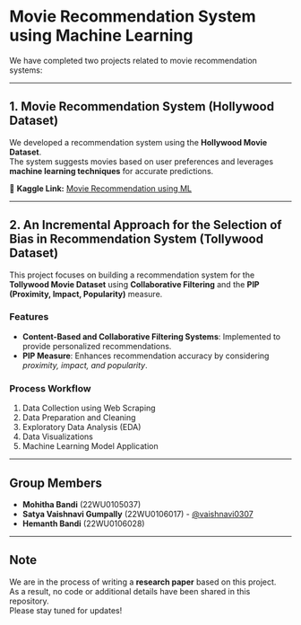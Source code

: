 # Movie Recommendation System using Machine Learning

We have completed two projects related to movie recommendation systems:

---

## 1. Movie Recommendation System (Hollywood Dataset)

We developed a recommendation system using the **Hollywood Movie Dataset**.  
The system suggests movies based on user preferences and leverages **machine learning techniques** for accurate predictions.

🔗 **Kaggle Link:** [Movie Recommendation using ML](https://www.kaggle.com/code/bandimohitha/movie-recommendation-using-m-l)

---

## 2. An Incremental Approach for the Selection of Bias in Recommendation System (Tollywood Dataset)

This project focuses on building a recommendation system for the **Tollywood Movie Dataset** using **Collaborative Filtering** and the **PIP (Proximity, Impact, Popularity)** measure.

### Features
- **Content-Based and Collaborative Filtering Systems**: Implemented to provide personalized recommendations.  
- **PIP Measure**: Enhances recommendation accuracy by considering *proximity, impact, and popularity*.  

### Process Workflow
1. Data Collection using Web Scraping  
2. Data Preparation and Cleaning  
3. Exploratory Data Analysis (EDA)  
4. Data Visualizations  
5. Machine Learning Model Application  

---

## Group Members
- **Mohitha Bandi** (22WU0105037)  
- **Satya Vaishnavi Gumpally** (22WU0106017) - [@vaishnavi0307](https://github.com/vaishnavi0307)  
- **Hemanth Bandi** (22WU0106028)  

---

## Note
We are in the process of writing a **research paper** based on this project.  
As a result, no code or additional details have been shared in this repository.  
Please stay tuned for updates!
